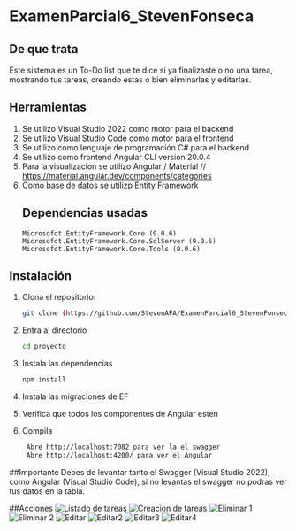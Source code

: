 # ExamenParcial6_StevenFonseca

## De que trata
Este sistema es un To-Do list que te dice si ya finalizaste o no una tarea, mostrando tus tareas, creando estas o bien eliminarlas y editarlas.

## Herramientas
1. Se utilizo Visual Studio 2022 como motor para el backend
2. Se utilizo Visual Studio Code como motor para el frontend
3. Se utilizo como lenguaje de programación C# para el backend
4. Se utilizo como frontend Angular CLI version 20.0.4
5. Para la visualizacion se utilizo Angular / Material // https://material.angular.dev/components/categories
6. Como base de datos se utilizp Entity Framework
   ## Dependencias usadas
       Microsofot.EntityFramework.Core (9.0.6)
       Microsofot.EntityFramework.Core.SqlServer (9.0.6)
       Microsofot.EntityFramework.Core.Tools (9.0.6)
   
## Instalación
1. Clona el repositorio:
   ```bash
   git clone (https://github.com/StevenAFA/ExamenParcial6_StevenFonseca)
   
2. Entra al directorio
    ```bash
    cd proyecto
   
3.  Instala las dependencias
     ```bash
     npm install

4. Instala las migraciones de EF

5. Verifica que todos los componentes de Angular esten

6. Compila
   ```bash
    Abre http://localhost:7082 para ver la el swagger
    Abre http://localhost:4200/ para ver el Angular
   
##Importante
Debes de levantar tanto el Swagger (Visual Studio 2022), como Angular (Visual Studio Code), si no levantas el swagger no podras ver tus datos en la tabla.

##Acciones
   ![Listado de tareas](https://github.com/user-attachments/assets/74d442e3-27c9-4cda-913e-d8cfb46aafad)
   ![Creacion de tareas](https://github.com/user-attachments/assets/b4f32a35-c5eb-4922-83cd-c23c3aba3f9a)
   ![Eliminar 1](https://github.com/user-attachments/assets/4dd52c82-e1f4-4eb9-a071-5aed2ed220fe)
   ![Eliminar 2](https://github.com/user-attachments/assets/0b45bb21-b15e-4362-8ed1-a26d76dfabdd)
   ![Editar](https://github.com/user-attachments/assets/42dc89d1-8fcc-4fe2-9394-d744a05cbffa)
   ![Editar2](https://github.com/user-attachments/assets/e6b0ac03-6278-4102-84ab-d753c707b617)
   ![Editar3](https://github.com/user-attachments/assets/41079cb7-c590-4f36-9e9e-c64cbf1794c7)
   ![Editar4](https://github.com/user-attachments/assets/e0e31931-a869-4712-8ff5-426830f41cc9)

